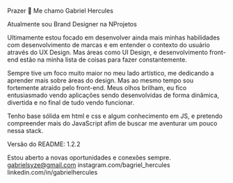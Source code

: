 Prazer 🤘
Me chamo Gabriel Hercules

Atualmente sou Brand Designer na NProjetos

Ultimamente estou focado em desenvolver ainda mais minhas habilidades com desenvolvimento de marcas e em entender o contexto do usuário através do UX Design. Mas áreas como UI Design, e desenvolvimento front-end estão na minha lista de coisas para fazer constantemente.

Sempre tive um foco muito maior no meu lado artístico, me dedicando a aprender mais sobre áreas do design. Mas ao mesmo tempo sou fortemente atraído pelo front-end. Meus olhos brilham, eu fico entusiasmado vendo aplicações sendo desenvolvidas de forma dinâmica, divertida e no final de tudo vendo funcionar.

Tenho base sólida em html e css e algum conhecimento em JS, e pretendo compreender mais do JavaScript afim de buscar me aventurar um pouco nessa stack.

Versão do README: 1.2.2

Estou aberto a novas oportunidades e conexões sempre.
gabrielsyze@gmail.com
instagram.com/bagriel_hercules
linkedin.com/in/gabrielhercules
